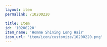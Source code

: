 ```yaml
---
layout: item
permalink: /10200220

title: Item
id: '10200220'
item_name: 'Homme Shining Long Hair'
icon_url: 'item/icon/customize/10200220.png'
---
```

